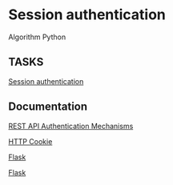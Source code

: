 # Session authentication
Algorithm
Python

## TASKS

[Session authentication](https://github.com/Mmaureeny/alx-backend-user-data/tree/master/0x02-Session_authentication)

## Documentation

[REST API Authentication Mechanisms](https://www.youtube.com/watch?v=501dpx2IjGY)

[HTTP Cookie ](https://developer.mozilla.org/en-US/docs/Web/HTTP/Headers/Cookie)

[Flask](https://palletsprojects.com/p/flask/)

[Flask](https://flask.palletsprojects.com/en/1.1.x/quickstart/#cookies)




